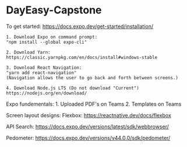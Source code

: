# DayEasy-Capstone

To get started:
https://docs.expo.dev/get-started/installation/

	1. Download Expo on command prompt:
	"npm install --global expo-cli"

	2. Download Yarn:
	https://classic.yarnpkg.com/en/docs/install#windows-stable

	3. Download React Navigation:
	"yarn add react-navigation"
	(Navigation allows the user to go back and forth between screens.)

	4. Download Node.js LTS (Do not download "Current")
	https://nodejs.org/en/download/

Expo fundementals:
	1. Uploaded PDF's on Teams
	2. Templates on Teams

Screen layout designs:
Flexbox: https://reactnative.dev/docs/flexbox

API Search:
https://docs.expo.dev/versions/latest/sdk/webbrowser/


Pedometer:
https://docs.expo.dev/versions/v44.0.0/sdk/pedometer/
